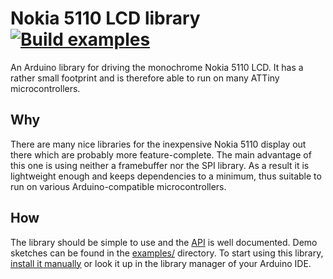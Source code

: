 # Nokia 5110 LCD library [![Build examples](https://github.com/platisd/nokia-5110-lcd-library/actions/workflows/build-examples.yml/badge.svg)](https://github.com/platisd/nokia-5110-lcd-library/actions/workflows/build-examples.yml)
An Arduino library for driving the monochrome Nokia 5110 LCD. It has a rather small footprint and is therefore able to run on many ATTiny microcontrollers.

## Why
There are many nice libraries for the inexpensive Nokia 5110 display out there which are probably more feature-complete. The main advantage of this one is using neither a framebuffer nor the SPI library. As a result it is lightweight enough and keeps dependencies to a minimum, thus suitable to run on various Arduino-compatible microcontrollers.

## How
The library should be simple to use and the [API](https://github.com/platisd/nokia-5110-lcd-library/blob/master/src/Nokia_LCD.h) is well documented. Demo sketches can be found in the [examples/](https://github.com/platisd/nokia-5110-lcd-library/tree/master/examples) directory. To start using this library, [install it manually](https://www.arduino.cc/en/Guide/Libraries) or look it up in the library manager of your Arduino IDE.
